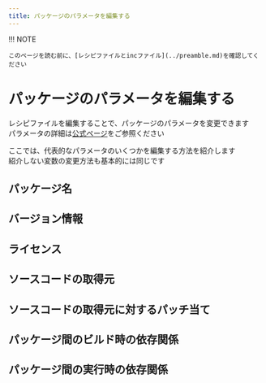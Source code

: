 ```yaml
---
title: パッケージのパラメータを編集する
---
```



!!! NOTE

    このページを読む前に、[レシピファイルとincファイル](../preamble.md)を確認してください  

# パッケージのパラメータを編集する

レシピファイルを編集することで、パッケージのパラメータを変更できます  
パラメータの詳細は[公式ページ](https://docs.yoctoproject.org/4.0.4/)をご参照ください  

ここでは、代表的なパラメータのいくつかを編集する方法を紹介します  
紹介しない変数の変更方法も基本的には同じです  


## パッケージ名

## バージョン情報

## ライセンス

## ソースコードの取得元

## ソースコードの取得元に対するパッチ当て

## パッケージ間のビルド時の依存関係

## パッケージ間の実行時の依存関係
